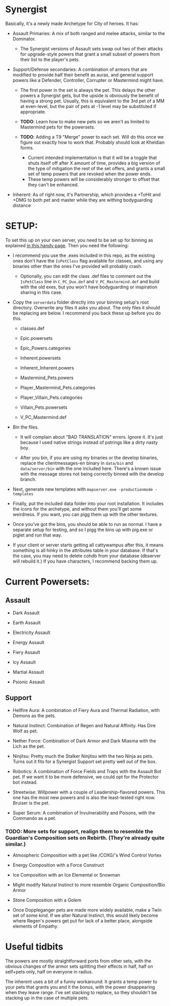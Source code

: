 # Synergist
Basically, it's a newly made Archetype for City of heroes. It has:

- Assault Primaries: A mix of both ranged and melee attacks, similar to the Dominator.
 
  - The Synergist versions of Assault sets swap out two of their attacks for upgrade-style powers that grant a small subset of powers from their list to the player's pets.
 
- Support/Defense secondaries: A combination of armors that are modified to provide half their benefit as auras, and general support powers like a Defender, Controller, Corrupter or Mastermind might have.

  - The first power in the set is always the pet. This delays the other powers a Synergist gets, but the upside is obviously the benefit of having a strong pet. Usually, this is equivalent to the 3rd pet of a MM at even-level, but the pair of pets at -1 level may be substituted if appropriate.

  - **TODO**: Learn how to make new pets so we aren't as limited to Mastermind pets for the powersets.

  - **TODO**: Adding a T9 "Merge" power to each set. Will do this once we figure out exactly how to work that. Probably should look at Kheldian forms.
    - Current intended implementation is that it will be a toggle that shuts itself off after X amount of time, provides a big version of the type of mitigation the rest of the set offers, and grants a small set of temp powers that are revoked when the power ends.
    - These temp powers will be considerably stronger to offset that they can't be enhanced.
- Inherent: As of right now, it's Partnership, which provides a +ToHit and +DMG to both pet and master while they are withing bodyguarding distance

# SETUP:

To set this up on your own server, you need to be set up for binning as explained [in this handy page](https://corps.ouro-comdev.com/index.php?title=Server_Setup_for_Making_Bins). Then you need the following:
- I recommend you use the .exes included in this repo, as the existing ones don't have the `IsPetClass` flag available for classes, and using any binaries other than the ones I've provided will probably crash.

  - Optionally, you can edit the class .def files to comment out the `IsPetClass` line in `C_PC_Duo.def` and `V_PC_Mastermind.def` and build with the old exes, but you won't have bodyguarding or inspiration sharing in this case.

- Copy the `serverdata` folder directly into your binning setup's root directory. Overwrite any files it asks you about. The only files it should be replacing are below. I recommend you back these up before you do this.

  - classes.def

  - Epic.powersets

  - Epic_Powers.categories

  - Inherent.powersets

  - Inherent_Inherent.powers

  - Mastermind_Pets.powers

  - Player_Mastermind_Pets.categories

  - Player_Villain_Pets.categories

  - Villain_Pets.powersets

  - V_PC_Mastermind.def

- Bin the files.

  - It will complain about "BAD TRANSLATION" errors. Ignore it. It's just because I used native strings instead of pstrings like a dirty nasty boy.

  - After you bin, if you are using my binaries or the develop binaries, replace the clientmessages-en binary in `data/bin` and `data/server/bin` with the one included here. There's a known issue with the message stores not being correctly binned with the develop branch.

- Next, generate new templates with `mapserver.exe -productionmode -templates`

- Finally, put the included data folder into your root installation. It includes the icons for the archetype, and without them you'll get some weirdness. If you want, you can pigg them up with the other textures.

- Once you've got the bins, you should be able to run as normal. I have a separate setup for testing, and so I pigg the bins up with pig.exe or piglet and run that way.

- If your client or server starts getting all cattywampus after this, it means something is all hinky in the attributes table in your database. If that's the case, you may need to delete cohdb from your database (dbserver will rebuild it.) If you have characters, I recommend backing them up.

# Current Powersets:
## Assault

- Dark Assault

- Earth Assault

- Electricity Assault

- Energy Assault

- Fiery Assault

- Icy Assault

- Martial Assault

- Psionic Assault

## Support

- Hellfire Aura: A combination of Fiery Aura and Thermal Radiation, with Demons as the pets.

- Natural Instinct: Combination of Regen and Natural Affinity. Has Dire Wolf as pet.

- Nether Force: Combination of Dark Armor and Dark Miasma with the Lich as the pet.

- Ninjitsu: Pretty much the Stalker Ninjitsu with the two Ninja as pets. Turns out it fits for a Synergist Support set pretty well out 
of the box.

- Robotics: A combination of Force Fields and Traps with the Assault Bot pet. If we want it to be more defensive, we could opt for the Protector bot instead.

- Streetwise: Willpower with a couple of Leadership-flavored powers. This one has the most new powers and is also the least-tested right now. Bruiser is the pet.

- Super Serum: A combination of Invulnerability and Poisons, with the Commando as a pet.

### TODO: More sets for support, realign them to resemble the Guardian's Composition sets on Rebirth. (They're already quite similar.)

- Atmospheric Composition with a pet like /COXG/'s Wind Control Vortex

- Energy Composition with a Force Construct

- Ice Composition with an Ice Elemental or Snowman

- Might modify Natural Instinct to more resemble Organic Composition/Bio Armor

- Stone Composition with a Golem

- Once Doppleganger pets are made more widely available, make a Twin set of some kind. If we alter Natural Instinct, this would likely become where Regen's powers get put for lack of a better place, alongside elements of Empathy.

# Useful tidbits

The powers are mostly straightforward ports from other sets, with the obvious changes of the armor sets splitting their effects in half, half on self+pets only, half on everyone in radius.

The inherent uses a bit of a funny workaround: It grants a temp power to your pets that grants you and it the bonus, with the power disappearing when they leave range. I've set stacking to replace, so they shouldn't be stacking up in the case of multiple pets.
